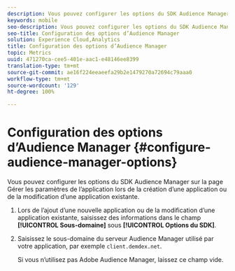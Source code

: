 ```yaml
---
description: Vous pouvez configurer les options du SDK Audience Manager sur la page Gérer les paramètres de l’application lors de la création d’une application ou de la modification d’une application existante.
keywords: mobile
seo-description: Vous pouvez configurer les options du SDK Audience Manager sur la page Gérer les paramètres de l’application lors de la création d’une application ou de la modification d’une application existante.
seo-title: Configuration des options d’Audience Manager
solution: Experience Cloud,Analytics
title: Configuration des options d’Audience Manager
topic: Metrics
uuid: 471270ca-cee5-401e-aac1-e48146ee8399
translation-type: tm+mt
source-git-commit: ae16f224eeaeefa29b2e1479270a72694c79aaa0
workflow-type: tm+mt
source-wordcount: '129'
ht-degree: 100%

---
```



# Configuration des options d’Audience Manager {#configure-audience-manager-options}

Vous pouvez configurer les options du SDK Audience Manager sur la page Gérer les paramètres de l’application lors de la création d’une application ou de la modification d’une application existante.

1. Lors de l’ajout d’une nouvelle application ou de la modification d’une application existante, saisissez des informations dans le champ **[!UICONTROL Sous-domaine]** sous **[!UICONTROL Options du SDK]**.

1. Saisissez le sous-domaine du serveur Audience Manager utilisé par votre application, par exemple `client.demdex.net`.

   Si vous n’utilisez pas Adobe Audience Manager, laissez ce champ vide.